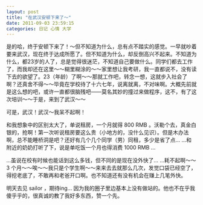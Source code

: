 ```yaml
---
layout: post 
title: "在武汉安顿下来了～"
date: 2011-09-03 23:59:15
categories: 日记 心情 大学
---
```


是的哈，终于安顿下来了！～但不知道为什么，总有点不踏实的感觉。一早就吵着要来武汉，现在终于达成所愿了。但不知道为什么，却反倒高兴不起来。不知道为什么，都23岁的人了，总是觉得很迷茫，不知道自己要做什么。同学们都去工作了，而我却还在这里～～糊里糊涂的～～家里想让我考研，我一直都说不，没有读下去的欲望了。23（年龄）了啊～～那就工作吧，转念一想，这就步入社会了啊？还真舍不得～～毕竟在学校待了十六七年，说离就离，不对味啊。大概先前就是这么想的吧，或许一直都很脑残吧——莫名其妙的撞过来做程序，这不，有了这次培训～～于是，来到了武汉～～

可是，武汉！武汉～我呆不起啊！

和我想象中的区别太大了，单说租房，一个月就得 800 RMB 。沃勒个去，真金白银的，抢啊！第一次听说租房要这么贵（小地方的，没什么见识）。但是木办法啊，总不能睡桥洞是吧？还好有几个几个同学（男）同租，多少是省了点... ...和附近的奶奶打听了下，说是单吃饭一个月也得消费 1000 RMB ...

...虽说在校有时候也能话到这么多钱，但不同的是现在没外快了... ...耗不起啊～～ 3 个月～～唉～～我只是个学生啊～～来来去去就那么几次，发觉口袋已经空了，得挖老底了，不敢再和老爸开口啊。也不知道还有没有机会在赚上几笔外快。

明天去见 sailor ，期待ing... 因为我的圈子里边基本上没有做站的。他也不在乎我傻乎乎的，很真诚的教了我好多东西，赞一个先。
